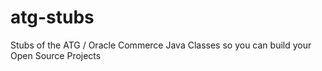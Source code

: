 # atg-stubs
Stubs of the ATG / Oracle Commerce Java Classes so you can build your Open Source Projects
